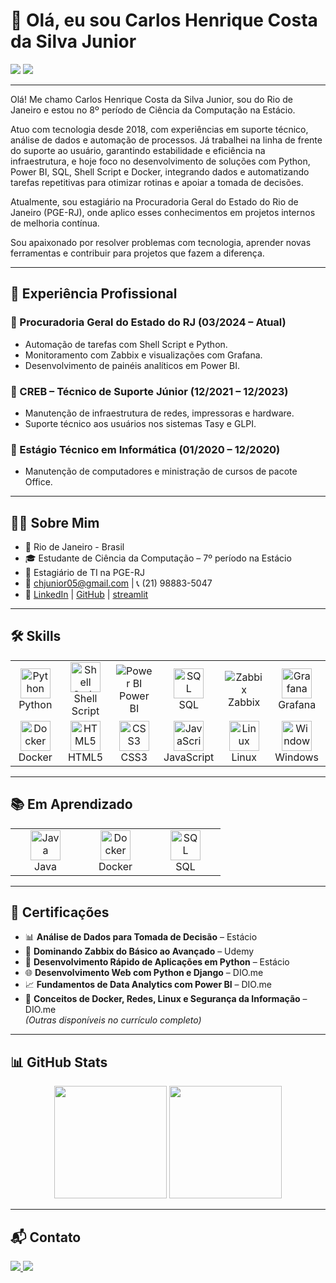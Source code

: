 # 👋 Olá, eu sou Carlos Henrique Costa da Silva Junior

<a href="mailto:chjunior05@gmail.com"><img src="https://img.shields.io/badge/Gmail-D14836?style=for-the-badge&logo=gmail&logoColor=white" target="_blank"></a>
<a href="https://www.linkedin.com/in/carlos-henrique-638476201/"><img src="https://img.shields.io/badge/LinkedIn-0077B5?style=for-the-badge&logo=linkedin&logoColor=white" target="_blank"></a>

---

Olá! Me chamo Carlos Henrique Costa da Silva Junior, sou do Rio de Janeiro e estou no 8º período de Ciência da Computação na Estácio.

Atuo com tecnologia desde 2018, com experiências em suporte técnico, análise de dados e automação de processos. Já trabalhei na linha de frente do suporte ao usuário, garantindo estabilidade e eficiência na infraestrutura, e hoje foco no desenvolvimento de soluções com Python, Power BI, SQL, Shell Script e Docker, integrando dados e automatizando tarefas repetitivas para otimizar rotinas e apoiar a tomada de decisões.

Atualmente, sou estagiário na Procuradoria Geral do Estado do Rio de Janeiro (PGE-RJ), onde aplico esses conhecimentos em projetos internos de melhoria contínua.

Sou apaixonado por resolver problemas com tecnologia, aprender novas ferramentas e contribuir para projetos que fazem a diferença.

---

## 💼 Experiência Profissional

### 🏢 Procuradoria Geral do Estado do RJ (03/2024 – Atual)  
- Automação de tarefas com Shell Script e Python.  
- Monitoramento com Zabbix e visualizações com Grafana.  
- Desenvolvimento de painéis analíticos em Power BI.  

### 🏢 CREB – Técnico de Suporte Júnior (12/2021 – 12/2023)  
- Manutenção de infraestrutura de redes, impressoras e hardware.  
- Suporte técnico aos usuários nos sistemas Tasy e GLPI.  

### 🏫 Estágio Técnico em Informática (01/2020 – 12/2020)  
- Manutenção de computadores e ministração de cursos de pacote Office.  

---

## 👨‍💻 Sobre Mim

- 📍 Rio de Janeiro - Brasil  
- 🎓 Estudante de Ciência da Computação – 7º período na Estácio  
- 💼 Estagiário de TI na PGE-RJ  
- 📧 chjunior05@gmail.com | 📞 (21) 98883-5047  
- 🔗 [LinkedIn](https://www.linkedin.com/in/carlos-henrique-638476201/) | [GitHub](https://github.com/baxinhodull) | [streamlit](https://dashboarddesalariosareadedado.streamlit.app)

---

## 🛠️ Skills

<table>
  <tr>
    <td align="center" width="96">
      <img src="https://cdn.jsdelivr.net/gh/devicons/devicon@latest/icons/python/python-original.svg" width="48" height="48" alt="Python" /><br>Python
    </td>
    <td align="center" width="96">
      <img src="https://cdn.jsdelivr.net/gh/devicons/devicon@latest/icons/bash/bash-original.svg" width="48" height="48" alt="Shell Script" /><br>Shell Script
    </td>
    <td align="center" width="96">
      <img src="https://img.shields.io/badge/Power%20BI-F2C811?style=for-the-badge&logo=powerbi&logoColor=black" alt="Power BI" /><br>Power BI
    </td>
    <td align="center" width="96">
      <img src="https://cdn.jsdelivr.net/gh/devicons/devicon@latest/icons/mysql/mysql-original.svg" width="48" height="48" alt="SQL" /><br>SQL
    </td>
    <td align="center" width="96">
      <img src="https://img.shields.io/badge/Zabbix-D40000?style=for-the-badge&logo=zabbix&logoColor=white" alt="Zabbix" /><br>Zabbix
    </td>
    <td align="center" width="96">
      <img src="https://cdn.jsdelivr.net/gh/devicons/devicon@latest/icons/grafana/grafana-original.svg" width="48" height="48" alt="Grafana" /><br>Grafana
    </td>
  </tr>
  <tr>
    <td align="center" width="96">
      <img src="https://cdn.jsdelivr.net/gh/devicons/devicon@latest/icons/docker/docker-original.svg" width="48" height="48" alt="Docker" /><br>Docker
    </td>
    <td align="center" width="96">
      <img src="https://cdn.jsdelivr.net/gh/devicons/devicon@latest/icons/html5/html5-original.svg" width="48" height="48" alt="HTML5" /><br>HTML5
    </td>
    <td align="center" width="96">
      <img src="https://cdn.jsdelivr.net/gh/devicons/devicon@latest/icons/css3/css3-original.svg" width="48" height="48" alt="CSS3" /><br>CSS3
    </td>
    <td align="center" width="96">
      <img src="https://cdn.jsdelivr.net/gh/devicons/devicon@latest/icons/javascript/javascript-original.svg" width="48" height="48" alt="JavaScript" /><br>JavaScript
    </td>
    <td align="center" width="96">
      <img src="https://cdn.jsdelivr.net/gh/devicons/devicon@latest/icons/linux/linux-original.svg" width="48" height="48" alt="Linux" /><br>Linux
    </td>
    <td align="center" width="96">
      <img src="https://cdn.jsdelivr.net/gh/devicons/devicon@latest/icons/windows8/windows8-original.svg" width="48" height="48" alt="Windows" /><br>Windows
    </td>
  </tr>
</table>

---

## 📚 Em Aprendizado

<table>
  <tr>
    <td align="center" width="96">
      <img src="https://cdn.jsdelivr.net/gh/devicons/devicon/icons/java/java-original.svg" width="48" height="48" alt="Java" /><br>Java
    </td>
    <td align="center" width="96">
      <img src="https://cdn.jsdelivr.net/gh/devicons/devicon/icons/docker/docker-original.svg" width="48" height="48" alt="Docker" /><br>Docker
    </td>
    <td align="center" width="96">
      <img src="https://cdn.jsdelivr.net/gh/devicons/devicon/icons/mysql/mysql-original.svg" width="48" height="48" alt="SQL" /><br>SQL
    </td>
  </tr>
</table>

---

## 🏅 Certificações

- 📊 **Análise de Dados para Tomada de Decisão** – Estácio  
- 🔧 **Dominando Zabbix do Básico ao Avançado** – Udemy  
- 🐍 **Desenvolvimento Rápido de Aplicações em Python** – Estácio  
- 🌐 **Desenvolvimento Web com Python e Django** – DIO.me  
- 📈 **Fundamentos de Data Analytics com Power BI** – DIO.me  
- 🐧 **Conceitos de Docker, Redes, Linux e Segurança da Informação** – DIO.me  
_(Outras disponíveis no currículo completo)_

---

## 📊 GitHub Stats

<div align="center">
  <img height="180em" src="https://github-readme-stats.vercel.app/api?username=baxinhodull&include_all_commits=true&show_icons=true&theme=nightowl&rank_icon=github" />
  <img height="180em" src="https://github-readme-stats.vercel.app/api/top-langs/?username=baxinhodull&layout=compact&theme=nightowl" />
</div>

---

## 📬 Contato

<div>
  <a href="mailto:chjunior05@gmail.com">
    <img src="https://img.shields.io/badge/Gmail-D14836?style=for-the-badge&logo=gmail&logoColor=white">
  </a>
  <a href="https://www.linkedin.com/in/carlos-henrique-638476201/" target="_blank">
    <img src="https://img.shields.io/badge/LinkedIn-0077B5?style=for-the-badge&logo=linkedin&logoColor=white">
  </a>
</div>
